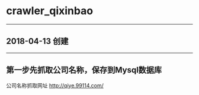 # crawler_qixinbao
----
## 2018-04-13 创建

----
## 第一步先抓取公司名称，保存到Mysql数据库
   公司名称抓取网址 http://qiye.99114.com/
